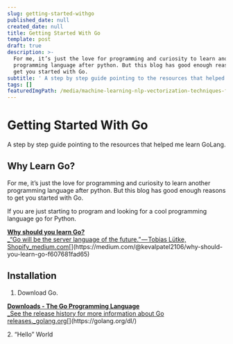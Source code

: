 ```yaml
---
slug: getting-started-withgo
published_date: null
created_date: null
title: Getting Started With Go
template: post
draft: true
description: >-
  For me, it’s just the love for programming and curiosity to learn another
  programming language after python. But this blog has good enough reasons to
  get you started with Go. 
subtitle: ' A step by step guide pointing to the resources that helped me learn GoLang. '
tags: []
featuredImgPath: /media/machine-learning-nlp-vectorization-techniques-featured.png
---
```

# Getting Started With Go

A step by step guide pointing to the resources that helped me learn GoLang.

## Why Learn Go?

For me, it’s just the love for programming and curiosity to learn another programming language after python. But this blog has good enough reasons to get you started with Go. 

If you are just starting to program and looking for a cool programming language go for Python.

[**Why should you learn Go?**  
_“Go will be the server language of the future.” — Tobias Lütke, Shopify_medium.com](https://medium.com/@kevalpatel2106/why-should-you-learn-go-f607681fad65 "https://medium.com/@kevalpatel2106/why-should-you-learn-go-f607681fad65")[](https://medium.com/@kevalpatel2106/why-should-you-learn-go-f607681fad65)

## Installation

1.  Download Go.

[**Downloads - The Go Programming Language**  
_See the release history for more information about Go releases._golang.org](https://golang.org/dl/ "https://golang.org/dl/")[](https://golang.org/dl/)

2\. “Hello” World


